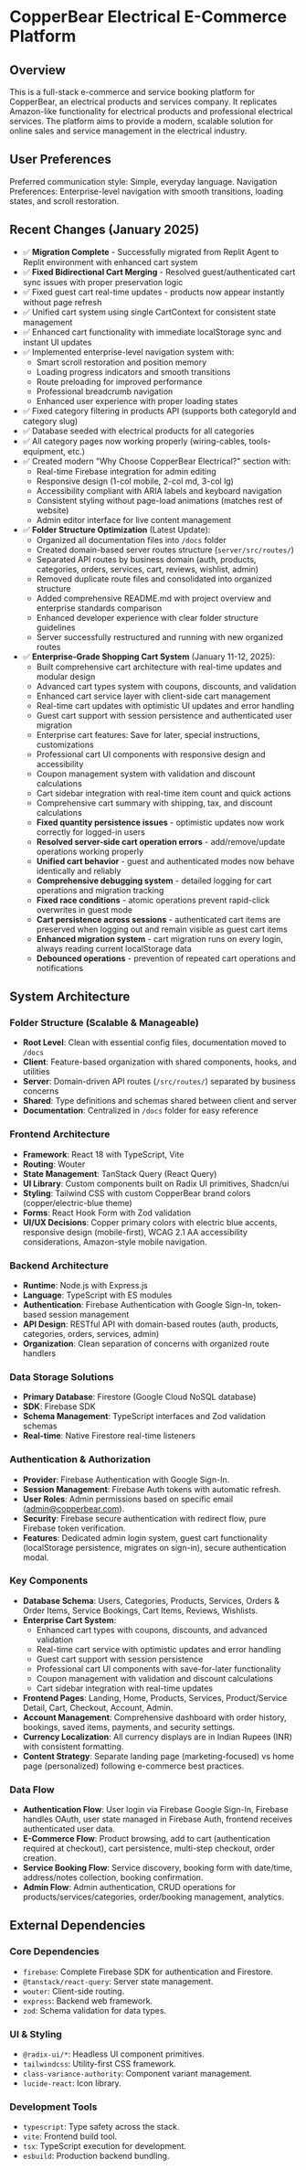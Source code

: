 # CopperBear Electrical E-Commerce Platform

## Overview
This is a full-stack e-commerce and service booking platform for CopperBear, an electrical products and services company. It replicates Amazon-like functionality for electrical products and professional electrical services. The platform aims to provide a modern, scalable solution for online sales and service management in the electrical industry.

## User Preferences
Preferred communication style: Simple, everyday language.
Navigation Preferences: Enterprise-level navigation with smooth transitions, loading states, and scroll restoration.

## Recent Changes (January 2025)
- ✅ **Migration Complete** - Successfully migrated from Replit Agent to Replit environment with enhanced cart system  
- ✅ **Fixed Bidirectional Cart Merging** - Resolved guest/authenticated cart sync issues with proper preservation logic
- ✅ Fixed guest cart real-time updates - products now appear instantly without page refresh
- ✅ Unified cart system using single CartContext for consistent state management
- ✅ Enhanced cart functionality with immediate localStorage sync and instant UI updates 
- ✅ Implemented enterprise-level navigation system with:
  - Smart scroll restoration and position memory
  - Loading progress indicators and smooth transitions 
  - Route preloading for improved performance
  - Professional breadcrumb navigation
  - Enhanced user experience with proper loading states
- ✅ Fixed category filtering in products API (supports both categoryId and category slug)
- ✅ Database seeded with electrical products for all categories
- ✅ All category pages now working properly (wiring-cables, tools-equipment, etc.)
- ✅ Created modern "Why Choose CopperBear Electrical?" section with:
  - Real-time Firebase integration for admin editing
  - Responsive design (1-col mobile, 2-col md, 3-col lg)
  - Accessibility compliant with ARIA labels and keyboard navigation
  - Consistent styling without page-load animations (matches rest of website)
  - Admin editor interface for live content management
- ✅ **Folder Structure Optimization** (Latest Update):
  - Organized all documentation files into `/docs` folder 
  - Created domain-based server routes structure (`server/src/routes/`)
  - Separated API routes by business domain (auth, products, categories, orders, services, cart, reviews, wishlist, admin)
  - Removed duplicate route files and consolidated into organized structure
  - Added comprehensive README.md with project overview and enterprise standards comparison
  - Enhanced developer experience with clear folder structure guidelines
  - Server successfully restructured and running with new organized routes
- ✅ **Enterprise-Grade Shopping Cart System** (January 11-12, 2025):
  - Built comprehensive cart architecture with real-time updates and modular design
  - Advanced cart types system with coupons, discounts, and validation
  - Enhanced cart service layer with client-side cart management
  - Real-time cart updates with optimistic UI updates and error handling
  - Guest cart support with session persistence and authenticated user migration
  - Enterprise cart features: Save for later, special instructions, customizations
  - Professional cart UI components with responsive design and accessibility
  - Coupon management system with validation and discount calculations
  - Cart sidebar integration with real-time item count and quick actions
  - Comprehensive cart summary with shipping, tax, and discount calculations
  - **Fixed quantity persistence issues** - optimistic updates now work correctly for logged-in users
  - **Resolved server-side cart operation errors** - add/remove/update operations working properly
  - **Unified cart behavior** - guest and authenticated modes now behave identically and reliably
  - **Comprehensive debugging system** - detailed logging for cart operations and migration tracking
  - **Fixed race conditions** - atomic operations prevent rapid-click overwrites in guest mode
  - **Cart persistence across sessions** - authenticated cart items are preserved when logging out and remain visible as guest cart items
  - **Enhanced migration system** - cart migration runs on every login, always reading current localStorage data
  - **Debounced operations** - prevention of repeated cart operations and notifications

## System Architecture

### Folder Structure (Scalable & Manageable)
- **Root Level**: Clean with essential config files, documentation moved to `/docs`
- **Client**: Feature-based organization with shared components, hooks, and utilities
- **Server**: Domain-driven API routes (`/src/routes/`) separated by business concerns
- **Shared**: Type definitions and schemas shared between client and server
- **Documentation**: Centralized in `/docs` folder for easy reference

### Frontend Architecture
- **Framework**: React 18 with TypeScript, Vite
- **Routing**: Wouter
- **State Management**: TanStack Query (React Query)
- **UI Library**: Custom components built on Radix UI primitives, Shadcn/ui
- **Styling**: Tailwind CSS with custom CopperBear brand colors (copper/electric-blue theme)
- **Forms**: React Hook Form with Zod validation
- **UI/UX Decisions**: Copper primary colors with electric blue accents, responsive design (mobile-first), WCAG 2.1 AA accessibility considerations, Amazon-style mobile navigation.

### Backend Architecture
- **Runtime**: Node.js with Express.js
- **Language**: TypeScript with ES modules
- **Authentication**: Firebase Authentication with Google Sign-In, token-based session management
- **API Design**: RESTful API with domain-based routes (auth, products, categories, orders, services, admin)
- **Organization**: Clean separation of concerns with organized route handlers

### Data Storage Solutions
- **Primary Database**: Firestore (Google Cloud NoSQL database)
- **SDK**: Firebase SDK
- **Schema Management**: TypeScript interfaces and Zod validation schemas
- **Real-time**: Native Firestore real-time listeners

### Authentication & Authorization
- **Provider**: Firebase Authentication with Google Sign-In.
- **Session Management**: Firebase Auth tokens with automatic refresh.
- **User Roles**: Admin permissions based on specific email (admin@copperbear.com).
- **Security**: Firebase secure authentication with redirect flow, pure Firebase token verification.
- **Features**: Dedicated admin login system, guest cart functionality (localStorage persistence, migrates on sign-in), secure authentication modal.

### Key Components
- **Database Schema**: Users, Categories, Products, Services, Orders & Order Items, Service Bookings, Cart Items, Reviews, Wishlists.
- **Enterprise Cart System**: 
  - Enhanced cart types with coupons, discounts, and advanced validation
  - Real-time cart service with optimistic updates and error handling
  - Guest cart support with session persistence
  - Professional cart UI components with save-for-later functionality
  - Coupon management with validation and discount calculations
  - Cart sidebar integration with real-time updates
- **Frontend Pages**: Landing, Home, Products, Services, Product/Service Detail, Cart, Checkout, Account, Admin.
- **Account Management**: Comprehensive dashboard with order history, bookings, saved items, payments, and security settings.
- **Currency Localization**: All currency displays are in Indian Rupees (INR) with consistent formatting.
- **Content Strategy**: Separate landing page (marketing-focused) vs home page (personalized) following e-commerce best practices.

### Data Flow
- **Authentication Flow**: User login via Firebase Google Sign-In, Firebase handles OAuth, user state managed in Firebase Auth, frontend receives authenticated user data.
- **E-Commerce Flow**: Product browsing, add to cart (authentication required at checkout), cart persistence, multi-step checkout, order creation.
- **Service Booking Flow**: Service discovery, booking form with date/time, address/notes collection, booking confirmation.
- **Admin Flow**: Admin authentication, CRUD operations for products/services/categories, order/booking management, analytics.

## External Dependencies

### Core Dependencies
- `firebase`: Complete Firebase SDK for authentication and Firestore.
- `@tanstack/react-query`: Server state management.
- `wouter`: Client-side routing.
- `express`: Backend web framework.
- `zod`: Schema validation for data types.

### UI & Styling
- `@radix-ui/*`: Headless UI component primitives.
- `tailwindcss`: Utility-first CSS framework.
- `class-variance-authority`: Component variant management.
- `lucide-react`: Icon library.

### Development Tools
- `typescript`: Type safety across the stack.
- `vite`: Frontend build tool.
- `tsx`: TypeScript execution for development.
- `esbuild`: Production backend bundling.